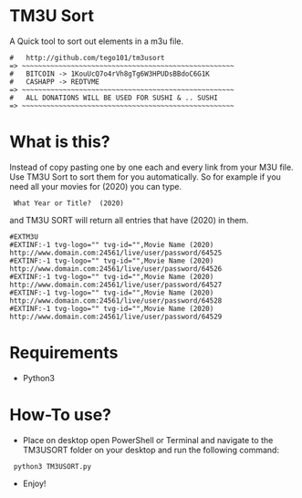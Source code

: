 
#   TM3U Sort    
A Quick tool to sort out elements in a m3u file.
~~~~~~~~~~~~~~~~~~~~~~~~~~~~~~~~~~~~~~~~~~~~~~~~~~~~~~~
#   http://github.com/tego101/tm3usort
=> ~~~~~~~~~~~~~~~~~~~~~~~~~~~~~~~~~~~~~~~~~~~~~~~~~~~~
#   BITCOIN -> 1KouUcQ7o4rVh8gTg6W3HPUDsBBdoC6G1K
#   CASHAPP -> REDTVME
=> ~~~~~~~~~~~~~~~~~~~~~~~~~~~~~~~~~~~~~~~~~~~~~~~~~~~~
#   ALL DONATIONS WILL BE USED FOR SUSHI & .. SUSHI 
=> ~~~~~~~~~~~~~~~~~~~~~~~~~~~~~~~~~~~~~~~~~~~~~~~~~~~~
~~~~~~~~~~~~~~~~~~~~~~~~~~~~~~~~~~~~~~~~~~~~~~~~~~~~~~~
# What is this?
Instead of copy pasting one by one each and every link from your M3U file. Use TM3U Sort to sort them for you automatically. 
So for example if you need all your movies for (2020) you can type.
~~~~~~~~~~~~~~~~~~~~~~~~~~~~~~~~~~~~~~~~~~~~~~~~~~~~~~
 What Year or Title?  (2020)
~~~~~~~~~~~~~~~~~~~~~~~~~~~~~~~~~~~~~~~~~~~~~~~~~~~~~~
and TM3U SORT will return all entries that have (2020) in them.
~~~~~~~~~~~~~~~~~~~~~~~~~~~~~~~~~~~~~~~~~~~~~~~~~~~~~~
#EXTM3U
#EXTINF:-1 tvg-logo="" tvg-id="",Movie Name (2020)
http://www.domain.com:24561/live/user/password/64525
#EXTINF:-1 tvg-logo="" tvg-id="",Movie Name (2020)
http://www.domain.com:24561/live/user/password/64526
#EXTINF:-1 tvg-logo="" tvg-id="",Movie Name (2020)
http://www.domain.com:24561/live/user/password/64527
#EXTINF:-1 tvg-logo="" tvg-id="",Movie Name (2020)
http://www.domain.com:24561/live/user/password/64528
#EXTINF:-1 tvg-logo="" tvg-id="",Movie Name (2020)
http://www.domain.com:24561/live/user/password/64529
~~~~~~~~~~~~~~~~~~~~~~~~~~~~~~~~~~~~~~~~~~~~~~~~~~~~~~
# Requirements
 * Python3
 
#  How-To use?
 * Place on desktop open PowerShell or Terminal and navigate to the TM3USORT folder on your desktop and run the following command:
~~~~~~~~~~~~~~~~~~~~~~~~~~~~~~~~~~~~~~~~~~~~~~~~~~~~
 python3 TM3USORT.py
~~~~~~~~~~~~~~~~~~~~~~~~~~~~~~~~~~~~~~~~~~~~~~~~~~~~
 * Enjoy!
